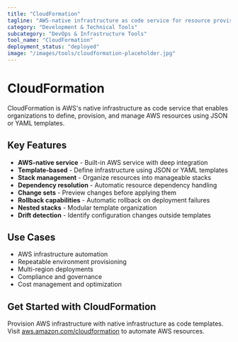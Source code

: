 ```yaml
---
title: "CloudFormation"
tagline: "AWS-native infrastructure as code service for resource provisioning"
category: "Development & Technical Tools"
subcategory: "DevOps & Infrastructure Tools"
tool_name: "CloudFormation"
deployment_status: "deployed"
image: "/images/tools/cloudformation-placeholder.jpg"
---
```


# CloudFormation

CloudFormation is AWS's native infrastructure as code service that enables organizations to define, provision, and manage AWS resources using JSON or YAML templates.

## Key Features

- **AWS-native service** - Built-in AWS service with deep integration
- **Template-based** - Define infrastructure using JSON or YAML templates
- **Stack management** - Organize resources into manageable stacks
- **Dependency resolution** - Automatic resource dependency handling
- **Change sets** - Preview changes before applying them
- **Rollback capabilities** - Automatic rollback on deployment failures
- **Nested stacks** - Modular template organization
- **Drift detection** - Identify configuration changes outside templates

## Use Cases

- AWS infrastructure automation
- Repeatable environment provisioning
- Multi-region deployments
- Compliance and governance
- Cost management and optimization

## Get Started with CloudFormation

Provision AWS infrastructure with native infrastructure as code templates. Visit [aws.amazon.com/cloudformation](https://aws.amazon.com/cloudformation) to automate AWS resources.